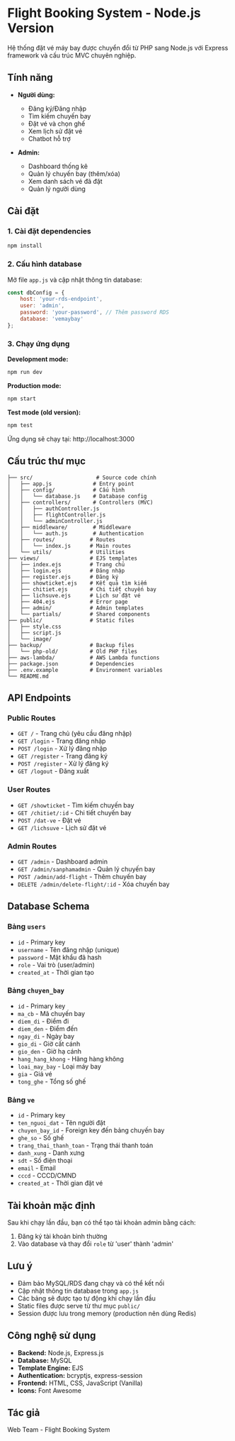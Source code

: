 # Flight Booking System - Node.js Version

Hệ thống đặt vé máy bay được chuyển đổi từ PHP sang Node.js với Express framework và cấu trúc MVC chuyên nghiệp.

## Tính năng

- **Người dùng:**
  - Đăng ký/Đăng nhập
  - Tìm kiếm chuyến bay
  - Đặt vé và chọn ghế
  - Xem lịch sử đặt vé
  - Chatbot hỗ trợ

- **Admin:**
  - Dashboard thống kê
  - Quản lý chuyến bay (thêm/xóa)
  - Xem danh sách vé đã đặt
  - Quản lý người dùng

## Cài đặt

### 1. Cài đặt dependencies

```bash
npm install
```

### 2. Cấu hình database

Mở file `app.js` và cập nhật thông tin database:

```javascript
const dbConfig = {
    host: 'your-rds-endpoint',
    user: 'admin',
    password: 'your-password', // Thêm password RDS
    database: 'vemaybay'
};
```

### 3. Chạy ứng dụng

**Development mode:**
```bash
npm run dev
```

**Production mode:**
```bash
npm start
```

**Test mode (old version):**
```bash
npm test
```

Ứng dụng sẽ chạy tại: http://localhost:3000

## Cấu trúc thư mục

```
├── src/                    # Source code chính
│   ├── app.js             # Entry point
│   ├── config/            # Cấu hình
│   │   └── database.js    # Database config
│   ├── controllers/       # Controllers (MVC)
│   │   ├── authController.js
│   │   ├── flightController.js
│   │   └── adminController.js
│   ├── middleware/        # Middleware
│   │   └── auth.js        # Authentication
│   ├── routes/           # Routes
│   │   └── index.js      # Main routes
│   └── utils/            # Utilities
├── views/                # EJS templates
│   ├── index.ejs         # Trang chủ
│   ├── login.ejs         # Đăng nhập
│   ├── register.ejs      # Đăng ký
│   ├── showticket.ejs    # Kết quả tìm kiếm
│   ├── chitiet.ejs       # Chi tiết chuyến bay
│   ├── lichsuve.ejs      # Lịch sử đặt vé
│   ├── 404.ejs           # Error page
│   ├── admin/            # Admin templates
│   └── partials/         # Shared components
├── public/               # Static files
│   ├── style.css
│   ├── script.js
│   └── image/
├── backup/               # Backup files
│   └── php-old/          # Old PHP files
├── aws-lambda/           # AWS Lambda functions
├── package.json          # Dependencies
├── .env.example          # Environment variables
└── README.md
```

## API Endpoints

### Public Routes
- `GET /` - Trang chủ (yêu cầu đăng nhập)
- `GET /login` - Trang đăng nhập
- `POST /login` - Xử lý đăng nhập
- `GET /register` - Trang đăng ký
- `POST /register` - Xử lý đăng ký
- `GET /logout` - Đăng xuất

### User Routes
- `GET /showticket` - Tìm kiếm chuyến bay
- `GET /chitiet/:id` - Chi tiết chuyến bay
- `POST /dat-ve` - Đặt vé
- `GET /lichsuve` - Lịch sử đặt vé

### Admin Routes
- `GET /admin` - Dashboard admin
- `GET /admin/sanphamadmin` - Quản lý chuyến bay
- `POST /admin/add-flight` - Thêm chuyến bay
- `DELETE /admin/delete-flight/:id` - Xóa chuyến bay

## Database Schema

### Bảng `users`
- `id` - Primary key
- `username` - Tên đăng nhập (unique)
- `password` - Mật khẩu đã hash
- `role` - Vai trò (user/admin)
- `created_at` - Thời gian tạo

### Bảng `chuyen_bay`
- `id` - Primary key
- `ma_cb` - Mã chuyến bay
- `diem_di` - Điểm đi
- `diem_den` - Điểm đến
- `ngay_di` - Ngày bay
- `gio_di` - Giờ cất cánh
- `gio_den` - Giờ hạ cánh
- `hang_hang_khong` - Hãng hàng không
- `loai_may_bay` - Loại máy bay
- `gia` - Giá vé
- `tong_ghe` - Tổng số ghế

### Bảng `ve`
- `id` - Primary key
- `ten_nguoi_dat` - Tên người đặt
- `chuyen_bay_id` - Foreign key đến bảng chuyến bay
- `ghe_so` - Số ghế
- `trang_thai_thanh_toan` - Trạng thái thanh toán
- `danh_xung` - Danh xưng
- `sdt` - Số điện thoại
- `email` - Email
- `cccd` - CCCD/CMND
- `created_at` - Thời gian đặt vé

## Tài khoản mặc định

Sau khi chạy lần đầu, bạn có thể tạo tài khoản admin bằng cách:

1. Đăng ký tài khoản bình thường
2. Vào database và thay đổi `role` từ 'user' thành 'admin'

## Lưu ý

- Đảm bảo MySQL/RDS đang chạy và có thể kết nối
- Cập nhật thông tin database trong `app.js`
- Các bảng sẽ được tạo tự động khi chạy lần đầu
- Static files được serve từ thư mục `public/`
- Session được lưu trong memory (production nên dùng Redis)

## Công nghệ sử dụng

- **Backend:** Node.js, Express.js
- **Database:** MySQL
- **Template Engine:** EJS
- **Authentication:** bcryptjs, express-session
- **Frontend:** HTML, CSS, JavaScript (Vanilla)
- **Icons:** Font Awesome

## Tác giả

Web Team - Flight Booking System